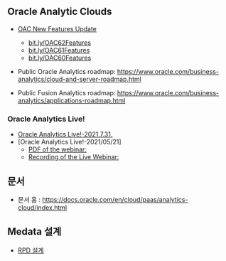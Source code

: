 ## Oracle Analytic Clouds
* [OAC New Features Update](oac_nf.md)
  * [bit.ly/OAC62Features](bit.ly/OAC62Features) 
  * [bit.ly/OAC61Features](bit.ly/OAC61Features) 
  * [bit.ly/OAC60Features](bit.ly/OAC60Features) 

* Public Oracle Analytics roadmap: https://www.oracle.com/business-analytics/cloud-and-server-roadmap.html
* Public Fusion Analytics roadmap: https://www.oracle.com/business-analytics/applications-roadmap.html

### Oracle Analytics Live!
* [Oracle Analytics Live!-2021.7.31.](https://www.youtube.com/watch?v=vZfehWYlLdU)
* [Oracle Analytics Live!-2021/05/21]
  * [PDF of the webinar:](https://securesites-prodapp.cec.ocp.oraclecloud.com/documents/link/LD923B16A80360DE560B18DA91926C0C2E5EF3A9B635/fileview/DC93CC668C9EC00357AA3F54E6C726ED6482623B532F/_Oracle_Analytics_Live_May_2021.pdf)
  * [Recording of the Live Webinar:](https://securesites-prodapp.cec.ocp.oraclecloud.com/documents/link/LD1A9839723FA3CE0812C7102AF1F52507F099BA4D71/fileview/DDA736D54B654ECE0E04596D7D75D7DD320654FC6F37/_Oracle_Analytics_Live_May_2021.mp4)
## 문서
* 문서 홈 : https://docs.oracle.com/en/cloud/paas/analytics-cloud/index.html
## Medata 설계
* [RPD 설계](rpd.md)
